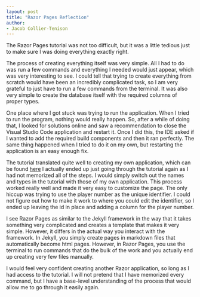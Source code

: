 ```yaml
---
layout: post
title: "Razor Pages Reflection"
author:
- Jacob Collier-Tenison
---
```

The Razor Pages tutorial was not too difficult, but it was a little tedious just to make sure I was doing everything exactly right. 

The process of creating everything itself was very simple. All I had to do was run a few commands and everything I needed would just appear, which was very interesting to see. I could tell that trying to create everything from scratch would have been an incredibly complicated task, so I am very grateful to just have to run a few commands from the terminal. It was also very simple to create the database itself with the required columns of proper types. 

One place where I got stuck was trying to run the application. When I tried to run the program, nothing would really happen. So, after a while of doing that, I looked for solutions online and saw a recommendation to close the Visual Studio Code application and restart it. Once I did this, the IDE asked if I wanted to add the required build components and then it ran perfectly. The same thing happened when I tried to do it on my own, but restarting the application is an easy enough fix. 

The tutorial translated quite well to creating my own application, which can be found [here][lab-link] I actually ended up just going through the tutorial again as I had not memorized all of the steps. I would simply switch out the names and types in the tutorial with those of my own application. This process worked really well and made it very easy to customize the page. The only hiccup was trying to use the player number as the unique identifier. I could not figure out how to make it work to where you could edit the identifier, so I ended up leaving the id in place and adding a column for the player number. 

I see Razor Pages as similar to the Jekyll framework in the way that it takes something very complicated and creates a template that makes it very simple. However, it differs in the actual way you interact with the framework. In Jekyll, you simply create pages in markdown files that automatically become html pages. However, in Razor Pages, you use the terminal to run commands that do the bulk of the work and you actually end up creating very few files manually. 

I would feel very confident creating another Razor application, so long as I had access to the tutorial. I will not pretend that I have memorized every command, but I have a base-level understanding of the process that would allow me to go through it easily again. 

[lab-link]: https://github.com/JCT03/csci340lab7